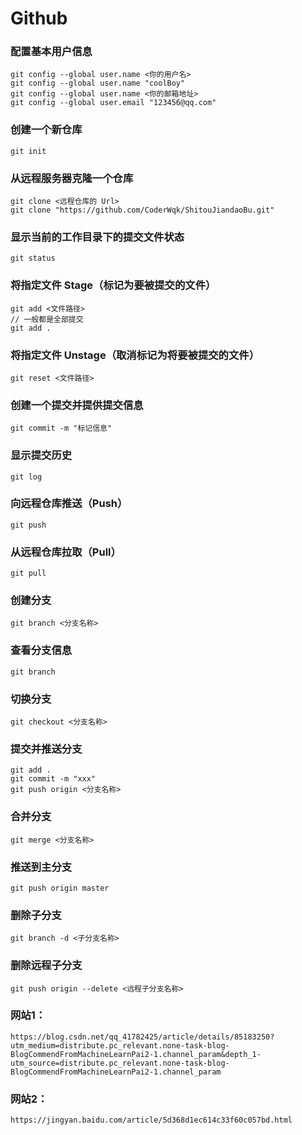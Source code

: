 # Github
### 配置基本用户信息
	git config --global user.name <你的用户名>
	git config --global user.name "coolBoy"
	git config --global user.name <你的邮箱地址>
	git config --global user.email "123456@qq.com"

### 创建一个新仓库
	git init

### 从远程服务器克隆一个仓库
	git clone <远程仓库的 Url>
	git clone "https://github.com/CoderWqk/ShitouJiandaoBu.git"

### 显示当前的工作目录下的提交文件状态
	git status

### 将指定文件 Stage（标记为要被提交的文件）
	git add <文件路径>
	// 一般都是全部提交
	git add .

### 将指定文件 Unstage（取消标记为将要被提交的文件）
	git reset <文件路径>

### 创建一个提交并提供提交信息
	git commit -m "标记信息"

### 显示提交历史
	git log

### 向远程仓库推送（Push）
	git push

### 从远程仓库拉取（Pull）
	git pull

### 创建分支
	git branch <分支名称>

### 查看分支信息
	git branch

### 切换分支
	git checkout <分支名称>

### 提交并推送分支
	git add .
	git commit -m "xxx"
	git push origin <分支名称>

### 合并分支
	git merge <分支名称>

### 推送到主分支
	git push origin master

### 删除子分支
	git branch -d <子分支名称>

### 删除远程子分支
	git push origin --delete <远程子分支名称>


### 网站1：
	https://blog.csdn.net/qq_41782425/article/details/85183250?utm_medium=distribute.pc_relevant.none-task-blog-BlogCommendFromMachineLearnPai2-1.channel_param&depth_1-utm_source=distribute.pc_relevant.none-task-blog-BlogCommendFromMachineLearnPai2-1.channel_param

### 网站2：
	https://jingyan.baidu.com/article/5d368d1ec614c33f60c057bd.html